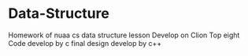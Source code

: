 # Data-Structure
Homework of nuaa cs data structure lesson
Develop on Clion
Top eight Code develop by c
final design develop by c++
